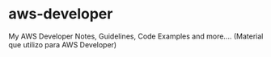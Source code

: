 # aws-developer
My AWS Developer Notes, Guidelines, Code Examples and more.... (Material que utilizo para AWS Developer) 
